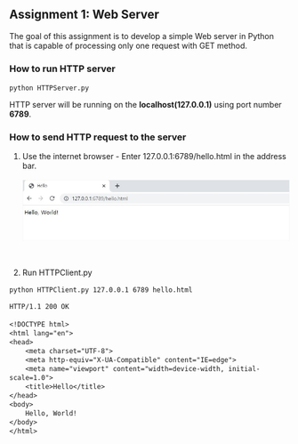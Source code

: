 ## Assignment 1: Web Server
The goal of this assignment is to develop a simple Web server in Python<br>
that is capable of processing only one request with GET method.


### How to run HTTP server
```
python HTTPServer.py
```
HTTP server will be running on the **localhost(127.0.0.1)** using port number **6789**.
<br>
### How to send HTTP request to the server
1. Use the internet browser - Enter 127.0.0.1:6789/hello.html in the address bar.<br><br>
![screenshot](https://github.com/chaebum-kim/network-projects/blob/master/ch2-application-layer/web-server/screenshot.jpg)
<br>

2. Run HTTPClient.py
```
python HTTPClient.py 127.0.0.1 6789 hello.html
```
```
HTTP/1.1 200 OK

<!DOCTYPE html>
<html lang="en">
<head>
    <meta charset="UTF-8">
    <meta http-equiv="X-UA-Compatible" content="IE=edge">
    <meta name="viewport" content="width=device-width, initial-scale=1.0">
    <title>Hello</title>
</head>
<body>
    Hello, World!
</body>
</html>

```

